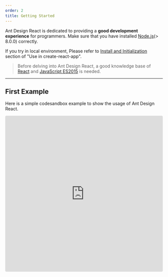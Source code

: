```yaml
---
order: 2
title: Getting Started
---
```


Ant Design React is dedicated to providing a **good development experience** for programmers. Make sure that you have installed [Node.js](https://nodejs.org/)(> 8.0.0) correctly.

If you try in local environment, Please refer to [Install and Initialization](/docs/react/use-with-create-react-app#Install-and-Initialization) section of "Use in create-react-app".

> Before delving into Ant Design React, a good knowledge base of [React](https://reactjs.org) and [JavaScript ES2015](http://babeljs.io/docs/learn-es2015/) is needed.

---

## First Example

Here is a simple codesandbox example to show the usage of Ant Design React.

<iframe
  src="https://codesandbox.io/embed/antd-reproduction-template-6e93z?autoresize=1&fontsize=14&hidenavigation=1&theme=dark"
  style="width:100%; height:500px; border:0; border-radius: 4px; overflow:hidden;"
  title="antd reproduction template"
  allow="geolocation; microphone; camera; midi; vr; accelerometer; gyroscope; payment; ambient-light-sensor; encrypted-media; usb"
  sandbox="allow-modals allow-forms allow-popups allow-scripts allow-same-origin"
/>

### 1. Create one codesandbox

Visit http://u.ant.design/codesandbox-repro to create a codesandbox. Don't forget to press the save button.

### 2. Using antd component

Replace the content of `index.js` with the following code. As you can see, there is no difference between antd's components and typical React components.

If you already set up by [Install and Initialization](/docs/react/use-with-create-react-app#Install-and-Initialization) section of "Use in create-react-app", Please replace the content of /src/index.js

```jsx
import React from 'react';
import ReactDOM from 'react-dom';
import { DatePicker, message } from 'antd';
import 'antd/dist/antd.css';
import './index.css';

class App extends React.Component {
  state = {
    date: null,
  };

  handleChange = date => {
    message.info(`Selected Date: ${date ? date.format('YYYY-MM-DD') : 'None'}`);
    this.setState({ date });
  };

  render() {
    const { date } = this.state;
    return (
      <div style={{ width: 400, margin: '100px auto' }}>
        <DatePicker onChange={this.handleChange} />
        <div style={{ marginTop: 20 }}>
          Selected Date: {date ? date.format('YYYY-MM-DD') : 'None'}
        </div>
      </div>
    );
  }
}

ReactDOM.render(<App />, document.getElementById('root'));
```

### 3. Explore more components

You can look up components in the side menu of the Components page like the [Alert](/components/alert) component. Plenty of examples are provided in the component pages and API documentation.

Click the "Open in Editor" icon in the first example to open an editor with source code to use out-of-the-box. Now you can import the `Alert` component into the codesandbox:

```diff
- import { DatePicker, message } from 'antd';
+ import { DatePicker, message, Alert } from 'antd';
```

Add the following jsx into the `render` function.

```diff
  <DatePicker onChange={value => this.handleChange(value)} />
  <div style={{ marginTop: 20 }}>
-   Selected Date: {date ? date.format('YYYY-MM-DD') : 'None'}
+   <Alert message={`Selected Date: ${date ? date.format('YYYY-MM-DD') : 'None'}`} type="success" />
  </div>
```

Now you can see the result in the preview section.

<img width="420" src="https://gw.alipayobjects.com/zos/antfincdn/QjCr7oLcpT/c7ce72d2-601e-4130-a33b-456d4652bb2d.png" alt="codesandbox screenshot" />

OK! Now you know how to use antd components in a clear way. You are welcome to explore more components in the codesandbox. We also strongly recommend using codesandbox to provide a reproducible demo when reporting a bug.

### 4. Next Step

In the real world you will need a development workflow consisting of `compile/build/deploy/lint/debug`. You can find and read articles on the subject or try other scaffolds provided below:

- [Ant Design Pro](http://pro.ant.design/)
- [antd-admin](https://github.com/zuiidea/antd-admin)
- [d2-admin](https://github.com/d2-projects/d2-admin)
- more scaffolds at [Scaffold Market](http://scaffold.ant.design/)

## Compatibility

Ant Design React supports all modern browsers and IE11+.

| [<img src="https://raw.githubusercontent.com/alrra/browser-logos/master/src/edge/edge_48x48.png" alt="IE / Edge" width="24px" height="24px" />](http://godban.github.io/browsers-support-badges/)</br>IE / Edge | [<img src="https://raw.githubusercontent.com/alrra/browser-logos/master/src/firefox/firefox_48x48.png" alt="Firefox" width="24px" height="24px" />](http://godban.github.io/browsers-support-badges/)</br>Firefox | [<img src="https://raw.githubusercontent.com/alrra/browser-logos/master/src/chrome/chrome_48x48.png" alt="Chrome" width="24px" height="24px" />](http://godban.github.io/browsers-support-badges/)</br>Chrome | [<img src="https://raw.githubusercontent.com/alrra/browser-logos/master/src/safari/safari_48x48.png" alt="Safari" width="24px" height="24px" />](http://godban.github.io/browsers-support-badges/)</br>Safari | [<img src="https://raw.githubusercontent.com/alrra/browser-logos/master/src/opera/opera_48x48.png" alt="Opera" width="24px" height="24px" />](http://godban.github.io/browsers-support-badges/)</br>Opera | [<img src="https://raw.githubusercontent.com/alrra/browser-logos/master/src/electron/electron_48x48.png" alt="Electron" width="24px" height="24px" />](http://godban.github.io/browsers-support-badges/)</br>Electron |
| --- | --- | --- | --- | --- | --- |
| IE11, Edge | last 2 versions | last 2 versions | last 2 versions | last 2 versions | last 2 versions |

Polyfills are needed for IE browsers. We recommend [babel-preset-env](https://babeljs.io/docs/en/babel-preset-env) for it. You can set `targets` config if you are using [umi](http://umijs.org/).

Ant Design 3.0 supports both React 15 and 16 but we strongly suggest React 16 for better performance and fewer bugs.

#### IE note

> We drop support of IE8 after `antd@2.0`, IE9/10 after `antd@4.0`,

## Customized Work Flow

If you want to customize your work flow, we recommend using [webpack](http://webpack.github.io/) to build and debug code.

Also, you can use any [scaffold](https://github.com/enaqx/awesome-react#boilerplates) available in the React ecosystem. If you encounter problems, you can use our [webpack config](https://github.com/ant-tool/atool-build/blob/master/src/getWebpackCommonConfig.js) and [modify it](http://ant-tool.github.io/webpack-config.html).

If you are trying [parcel](https://parceljs.org), here is [a demo repository](https://github.com/ant-design/parcel-antd).

There are some [scaffolds](http://scaffold.ant.design/) which have already integrated antd, so you can try and start with one of these and even contribute.

## Import on Demand

If you see logs like in the screenshot below, you might be importing all components by writing `import { Button } from 'antd';`. This will affect your app's network performance.

```
You are using a whole package of antd, please use https://www.npmjs.com/package/babel-plugin-import to reduce app bundle size.
```

> ![console warning](https://zos.alipayobjects.com/rmsportal/GHIRszVcmjccgZRakJDQ.png)

However, we can import individual components on demand:

```jsx
import Button from 'antd/es/button';
import 'antd/es/button/style'; // or antd/es/button/style/css for css format file
```

> Note: antd supports ES6 tree shaking, so `import { Button } from 'antd';` will drop the js code you don't use too.

We strongly recommend using [babel-plugin-import](https://github.com/ant-design/babel-plugin-import), which can convert the following code to the 'antd/es/xxx' way:

```jsx
import { Button } from 'antd';
```

And this plugin can load styles too. Read [usage](https://github.com/ant-design/babel-plugin-import#usage) for more details.

> FYI, babel-plugin-import's `style` option will importing some global reset styles, don't use it if you don't need those styles. You can import styles manually via `import 'antd/dist/antd.css'` and override the global reset styles.

## Replace momentjs to Day.js

You can use [antd-dayjs-webpack-plugin](https://github.com/ant-design/antd-dayjs-webpack-plugin) plugin to replace momentjs to Day.js to reduce bundle size dramatically. You need to update your webpack config file like this:

```js
// webpack-config.js
import AntdDayjsWebpackPlugin from 'antd-dayjs-webpack-plugin';

module.exports = {
  // ...
  plugins: [new AntdDayjsWebpackPlugin()],
};
```

## Customization

- [Customize Theme](/docs/react/customize-theme)
- [Local Iconfont](https://github.com/ant-design/antd-init/tree/master/examples/local-iconfont)
